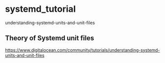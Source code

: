 # systemd_tutorial
understanding-systemd-units-and-unit-files

## Theory of Systemd unit files
https://www.digitalocean.com/community/tutorials/understanding-systemd-units-and-unit-files
